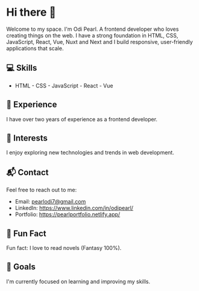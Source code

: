 # Hi there 👋

   Welcome to my space. I'm Odi Pearl. A frontend developer who loves creating things on the web.
   I have a strong foundation in HTML, CSS, JavaScript, React, Vue, Nuxt and Next and I build responsive, user-friendly applications that scale.

## 💻 Skills
- HTML - CSS - JavaScript - React - Vue

## 🚀 Experience
I have over two years of experience as a frontend developer.

## 🌟 Interests
I enjoy exploring new technologies and trends in web development.


## 📬 Contact
Feel free to reach out to me:
- Email: pearlodi7@gmail.com
- LinkedIn: https://www.linkedin.com/in/odipearl/
- Portfolio: https://pearlportfolio.netlify.app/

## 🎵 Fun Fact
Fun fact: I love to read novels (Fantasy 100%).

## 🎯 Goals
I'm currently focused on learning and improving my skills.


